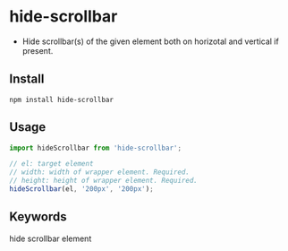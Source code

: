 # hide-scrollbar

- Hide scrollbar(s) of the given element both on horizotal and vertical if present.

## Install

```shell
npm install hide-scrollbar
```

## Usage

```js
import hideScrollbar from 'hide-scrollbar';

// el: target element
// width: width of wrapper element. Required.
// height: height of wrapper element. Required.
hideScrollbar(el, '200px', '200px');
```

## Keywords

hide scrollbar element
